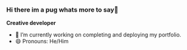 ### Hi there im a pug whats more to say👋
**Creative developer**

- 🔭 I’m currently working on completing and deploying my portfolio.
- 😄 Pronouns: He/Him
